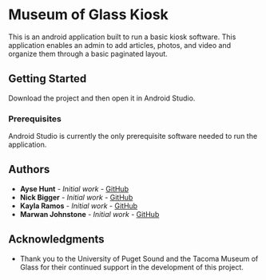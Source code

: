 # Museum of Glass Kiosk

This is an android application built to run a basic kiosk software. This application enables an admin to add articles, photos, and video and organize them through a basic paginated layout.

## Getting Started

Download the project and then open it in Android Studio.

### Prerequisites

Android Studio is currently the only prerequisite software needed to run the application.

## Authors

* **Ayse Hunt** - *Initial work* - [GitHub](https://github.com/aysehunt)
* **Nick Bigger** - *Initial work* - [GitHub](https://github.com/nbigger)
* **Kayla Ramos** - *Initial work* - [GitHub](https://github.com/kramos577)
* **Marwan Johnstone** - *Initial work* - [GitHub](https://github.com/mjohnstone14)

## Acknowledgments

* Thank you to the University of Puget Sound and the Tacoma Museum of Glass for their continued support in the development of this project.
